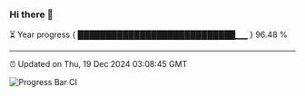 ### Hi there 👋

⏳ Year progress { ████████████████████████████▁▁ } 96.48 %

---

⏰ Updated on Thu, 19 Dec 2024 03:08:45 GMT

![Progress Bar CI](https://github.com/IshwaranRudhara/GIT-ACTION/workflows/Progress%20Bar%20CI/badge.svg)
